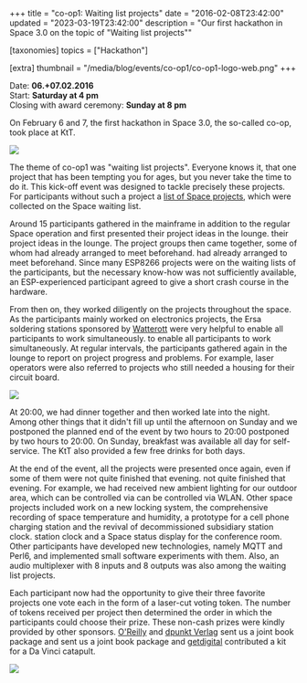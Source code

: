 +++
title = "co-op1: Waiting list projects"
date = "2016-02-08T23:42:00"
updated = "2023-03-19T23:42:00"
description = "Our first hackathon in Space 3.0 on the topic of \"Waiting list projects\""

[taxonomies]
topics = ["Hackathon"]

[extra]
thumbnail = "/media/blog/events/co-op1/co-op1-logo-web.png"
+++

Date: **06.+07.02.2016**  
Start: **Saturday at 4 pm**  
Closing with award ceremony: **Sunday at 8 pm**

On February 6 and 7, the first hackathon in Space 3.0, the so-called co-op, took place at KtT.

![](/media/blog/events/co-op1/co-op-token.jpg)

The theme of co-op1 was "waiting list projects". Everyone knows it, that one project that has been tempting you for
ages, but you never take the time to do it. This kick-off event was designed to tackle precisely these projects. For
participants without such a project
a [list of Space projects](https://pad.kreativitaet-trifft-technik.de/p/Spaceprojekte), which were collected
on the Space waiting list.

Around 15 participants gathered in the mainframe in addition to the regular Space operation and first presented their
project ideas in the lounge. their project ideas in the lounge. The project groups then came together, some of whom had
already arranged to meet beforehand. had already arranged to meet beforehand. Since many ESP8266 projects were on the
waiting lists of the participants, but the necessary know-how was not sufficiently available, an ESP-experienced
participant agreed to give a short crash course in the hardware.

From then on, they worked diligently on the projects throughout the space. As the participants mainly worked on
electronics projects, the Ersa soldering stations sponsored by [Watterott](https://www.watterott.com) were very helpful
to enable all participants to work simultaneously. to enable all participants to work simultaneously. At regular
intervals, the participants gathered again in the lounge to report on project progress and problems. For example, laser
operators were also referred to projects who still needed a housing for their circuit board.

![](/media/blog/events/co-op1/co-op-eating.jpg)

At 20:00, we had dinner together and then worked late into the night. Among other things that it didn't fill up until
the afternoon on Sunday and we postponed the planned end of the event by two hours to 20:00 postponed by two hours to
20:00. On Sunday, breakfast was available all day for self-service. The KtT also provided a few free drinks for both
days.

At the end of the event, all the projects were presented once again, even if some of them were not quite finished that
evening. not quite finished that evening. For example, we had received new ambient lighting for our outdoor area, which
can be controlled via can be controlled via WLAN. Other space projects included work on a new locking system, the
comprehensive recording of space temperature and humidity, a prototype for a cell phone charging station and the revival
of decommissioned subsidiary station clock. station clock and a Space status display for the conference room. Other
participants have developed new technologies, namely MQTT and Perl6, and implemented small software experiments with
them. Also, an audio multiplexer with 8 inputs and 8 outputs was also among the waiting list projects.

Each participant now had the opportunity to give their three favorite projects one vote each in the form of a laser-cut
voting token. The number of tokens received per project then determined the order in which the participants could choose
their prize. These non-cash prizes were kindly provided by other sponsors. [O'Reilly](https://www.oreilly.de/)
and [dpunkt Verlag](https://www.dpunkt.de/) sent us a joint book package and sent us a joint book package
and [getdigital](https://www.getdigital.de/) contributed a kit for a Da Vinci catapult.

![](/media/blog/events/co-op1/co-op-winners.jpg)

[//]: # (TODO: Add image gallery)

